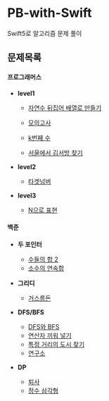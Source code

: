 # PB-with-Swift
Swift5로 알고리즘 문제 풀이

## 문제목록

#### 프로그래머스

* **level1**

  * [자연수 뒤집어 배열로 만들기](https://github.com/A-by-alimelon/PB-with-Swift/blob/master/Programmers/NaturalNumberArray.swift)

  * [모의고사](https://github.com/A-by-alimelon/PB-with-Swift/blob/master/Programmers/MockTest.swift)
  
  * [k번째 수](https://github.com/A-by-alimelon/PB-with-Swift/blob/master/Programmers/KthNumber.swift)
  
  * [서울에서 김서방 찾기](https://github.com/A-by-alimelon/PB-with-Swift/blob/master/Programmers/FindKim.swift)
 
* **level2**
  * [타겟넘버](https://github.com/A-by-alimelon/PS-with-Swift/blob/master/Programmers/targetNumber.swift)
 
* **level3**
  * [N으로 표현](https://github.com/A-by-alimelon/PS-with-Swift/blob/master/Programmers/N%EC%9C%BC%EB%A1%9C_%ED%91%9C%ED%98%84.swift)
  
  

#### 백준

* **두 포인터**

  * [수들의 합 2](https://github.com/A-by-alimelon/PB-with-Swift/blob/master/BOJ/2003.swift)
  * [소수의 연속합](https://github.com/A-by-alimelon/PS-with-Swift/blob/master/BOJ/1644.swift)
  
* **그리디**
  * [거스름돈](https://github.com/A-by-alimelon/PS-with-Swift/blob/master/BOJ/5585.swift)

* **DFS/BFS**
  * [DFS와 BFS](https://github.com/A-by-alimelon/PS-with-Swift/blob/master/BOJ/1260.swift)
  * [연산자 끼워 넣기](https://github.com/A-by-alimelon/PS-with-Swift/blob/master/BOJ/14888.swift)
  * [특정 거리의 도시 찾기](https://github.com/A-by-alimelon/PS-with-Swift/blob/master/BOJ/18352.swift)
  * [연구소](https://github.com/A-by-alimelon/PS-with-Swift/blob/master/BOJ/14502.swift)

* **DP**
  * [퇴사](https://github.com/A-by-alimelon/PS-with-Swift/blob/master/BOJ/14501.swift)
  * [정수 삼각형](https://github.com/A-by-alimelon/PS-with-Swift/blob/master/BOJ/1932.swift)
  
